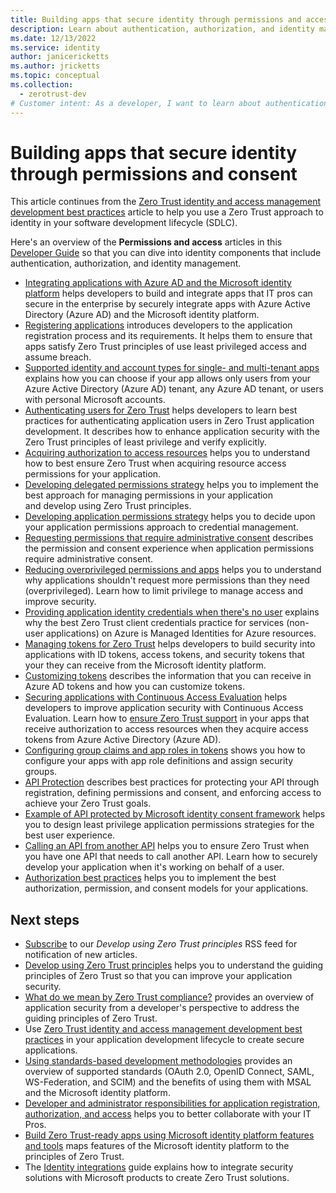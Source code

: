 ```yaml
---
title: Building apps that secure identity through permissions and access
description: Learn about authentication, authorization, and identity management so that you can use a Zero Trust approach to identity in your software development lifecycle (SDLC).
ms.date: 12/13/2022
ms.service: identity
author: janicericketts
ms.author: jricketts
ms.topic: conceptual
ms.collection:
  - zerotrust-dev
# Customer intent: As a developer, I want to learn about authentication, authorization, and identity management so that I can use a Zero Trust approach to identity in my software development lifecyle (SDLC).
---
```

# Building apps that secure identity through permissions and consent

This article continues from the [Zero Trust identity and access management development best practices](identity-iam-development-best-practices.md) article to help you use a Zero Trust approach to identity in your software development lifecycle (SDLC).

Here's an overview of the **Permissions and access** articles in this [Developer Guide](overview.md) so that you can dive into identity components that include authentication, authorization, and identity management.

- [Integrating applications with Azure AD and the Microsoft identity platform](integrate-apps-with-azure-ad-microsoft-identity-platform.md) helps developers to build and integrate apps that IT pros can secure in the enterprise by securely integrate apps with Azure Active Directory (Azure AD) and the Microsoft identity platform.
- [Registering applications](app-registration.md) introduces developers to the application registration process and its requirements. It helps them to ensure that apps satisfy Zero Trust principles of use least privileged access and assume breach.
- [Supported identity and account types for single- and multi-tenant apps](identity-supported-account-types.md) explains how you can choose if your app allows only users from your Azure Active Directory (Azure AD) tenant, any Azure AD tenant, or users with personal Microsoft accounts.
- [Authenticating users for Zero Trust](user-authentication.md) helps developers to learn best practices for authenticating application users in Zero Trust application development. It describes how to enhance application security with the Zero Trust principles of least privilege and verify explicitly.
- [Acquiring authorization to access resources](acquire-application-authorization-to-access-resources.md) helps you to understand how to best ensure Zero Trust when acquiring resource access permissions for your application.
- [Developing delegated permissions strategy](developer-strategy-delegated-permission.md) helps you to implement the best approach for managing permissions in your application and develop using Zero Trust principles.
- [Developing application permissions strategy](developer-strategy-application-permissions.md) helps you to decide upon your application permissions approach to credential management.
- [Requesting permissions that require administrative consent](permissions-require-admin-consent.md) describes the permission and consent experience when application permissions require administrative consent.
- [Reducing overprivileged permissions and apps](overprivileged-permissions.md) helps you to understand why applications shouldn't request more permissions than they need (overprivileged). Learn how to limit privilege to manage access and improve security.
- [Providing application identity credentials when there's no user](identity-non-user-applications.md) explains why the best Zero Trust client credentials practice for services (non-user applications) on Azure is Managed Identities for Azure resources.
- [Managing tokens for Zero Trust](token-management.md) helps developers to build security into applications with ID tokens, access tokens, and security tokens that your they can receive from the Microsoft identity platform.
- [Customizing tokens](zero-trust-token-customization.md) describes the information that you can receive in Azure AD tokens and how you can customize tokens.
- [Securing applications with Continuous Access Evaluation](secure-with-cae.md) helps developers to improve application security with Continuous Access Evaluation. Learn how to [ensure Zero Trust support](overview.md) in your apps that receive authorization to access resources when they acquire access tokens from Azure Active Directory (Azure AD).
- [Configuring group claims and app roles in tokens](configure-tokens-group-claims-app-roles.md) shows you how to configure your apps with app role definitions and assign security groups.
- [API Protection](protect-api.md) describes best practices for protecting your API through registration, defining permissions and consent, and enforcing access to achieve your Zero Trust goals.
- [Example of API protected by Microsoft identity consent framework](protected-api-example.md) helps you to design least privilege application permissions strategies for the best user experience.
- [Calling an API from another API](api-calls-api.md) helps you to ensure Zero Trust when you have one API that needs to call another API. Learn how to securely develop your application when it's working on behalf of a user.
- [Authorization best practices](developer-strategy-authorization-best-practices.md) helps you to implement the best authorization, permission, and consent models for your applications.

## Next steps

- [Subscribe](/api/search/rss?search=%22Develop+using+Zero+Trust+principles%22&locale=en-us) to  our *Develop using Zero Trust principles* RSS feed for notification of new articles.
- [Develop using Zero Trust principles](overview.md) helps you to understand the guiding principles of Zero Trust so that you can improve your application security.
- [What do we mean by Zero Trust compliance?](identity-zero-trust-compliance.md) provides an overview of application security from a developer's perspective to address the guiding principles of Zero Trust.
- Use [Zero Trust identity and access management development best practices](identity-iam-development-best-practices.md) in your application development lifecycle to create secure applications.
- [Using standards-based development methodologies](identity-standards-based-development-methodologies.md) provides an overview of supported standards (OAuth 2.0, OpenID Connect, SAML, WS-Federation, and SCIM) and the benefits of using them with MSAL and the Microsoft identity platform.
- [Developer and administrator responsibilities for application registration, authorization, and access](identity-developer-administrator-responsibilities.md) helps you to better collaborate with your IT Pros.
- [Build Zero Trust-ready apps using Microsoft identity platform features and tools](/azure/active-directory/develop/zero-trust-for-developers) maps features of the Microsoft identity platform to the principles of Zero Trust.
- The [Identity integrations](../integrate/identity.md) guide explains how to integrate security solutions with Microsoft products to create Zero Trust solutions.
